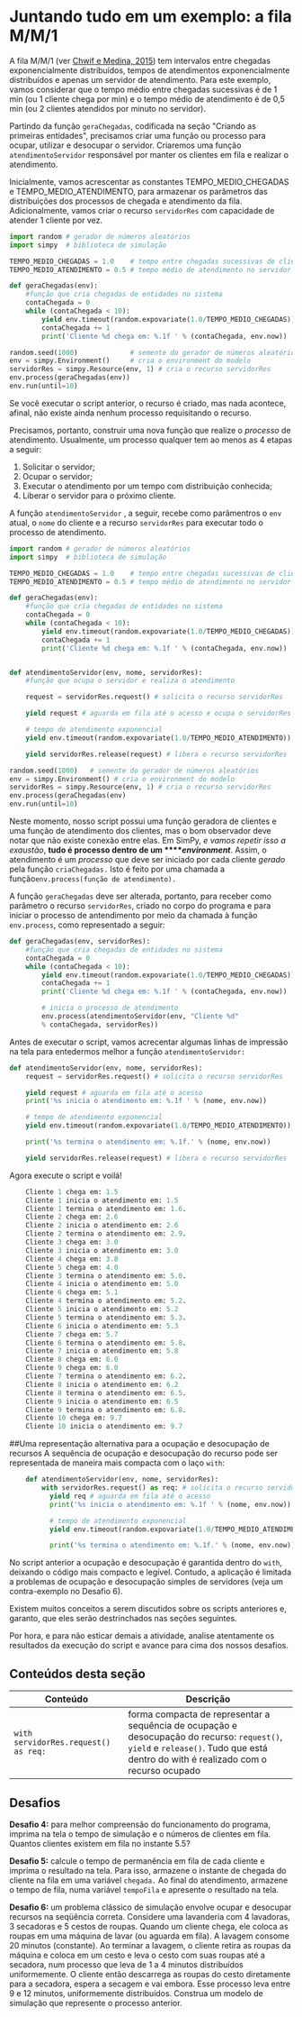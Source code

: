 # Juntando tudo em um exemplo: a fila M\/M\/1

A fila M\/M\/1 \(ver [Chwif e Medina, 2015](http://livrosimulacao.eng.br/e-tetra-e-tetra-a-quarta-edicao-do-msed/)\) tem intervalos entre chegadas exponencialmente distribuídos, tempos de atendimentos exponencialmente distribuídos e apenas um servidor de atendimento. Para este exemplo, vamos considerar que o tempo médio entre chegadas sucessivas é de 1 min \(ou 1 cliente chega por min\) e o tempo médio de atendimento é de 0,5 min \(ou 2 clientes atendidos por minuto no servidor\).

Partindo da função `geraChegadas`, codificada na seção "Criando as primeiras entidades", precisamos criar uma função ou processo para ocupar, utilizar e desocupar o servidor. Criaremos uma função `atendimentoServidor`
 responsável por manter os clientes em fila e realizar o atendimento.

Inicialmente, vamos acrescentar as constantes TEMPO\_MEDIO\_CHEGADAS e TEMPO\_MEDIO\_ATENDIMENTO, para armazenar os parâmetros das distribuições dos processos de chegada e atendimento da fila. Adicionalmente, vamos criar o recurso `servidorRes` com capacidade de atender 1 cliente por vez.

```python
import random # gerador de números aleatórios
import simpy  # biblioteca de simulação

TEMPO_MEDIO_CHEGADAS = 1.0    # tempo entre chegadas sucessivas de clientes
TEMPO_MEDIO_ATENDIMENTO = 0.5 # tempo médio de atendimento no servidor

def geraChegadas(env):
    #função que cria chegadas de entidades no sistema
    contaChegada = 0
    while (contaChegada < 10):
        yield env.timeout(random.expovariate(1.0/TEMPO_MEDIO_CHEGADAS))
        contaChegada += 1
        print('Cliente %d chega em: %.1f ' % (contaChegada, env.now))

random.seed(1000)             # semente do gerador de números aleatórios
env = simpy.Environment()     # cria o environment do modelo
servidorRes = simpy.Resource(env, 1) # cria o recurso servidorRes
env.process(geraChegadas(env))
env.run(until=10)
```

Se você executar o script anterior, o recurso é criado, mas nada acontece, afinal, não existe ainda nenhum processo requisitando o recurso.

Precisamos, portanto, construir uma nova função que realize o _processo_ de atendimento. Usualmente, um processo qualquer tem ao menos as 4 etapas a seguir:
1. Solicitar o servidor;
2. Ocupar o servidor;
3. Executar o atendimento por um tempo com distribuição conhecida;
4. Liberar o servidor para o próximo cliente.

A função `atendimentoServidor`
, a seguir, recebe como parâmentros o `env`
 atual, o `nome`
 do cliente e a recurso `servidorRes`
 para executar todo o processo de atendimento.

```python
import random # gerador de números aleatórios
import simpy  # biblioteca de simulação

TEMPO_MEDIO_CHEGADAS = 1.0    # tempo entre chegadas sucessivas de clientes
TEMPO_MEDIO_ATENDIMENTO = 0.5 # tempo médio de atendimento no servidor

def geraChegadas(env):
    #função que cria chegadas de entidades no sistema
    contaChegada = 0
    while (contaChegada < 10):
        yield env.timeout(random.expovariate(1.0/TEMPO_MEDIO_CHEGADAS))
        contaChegada += 1
        print('Cliente %d chega em: %.1f ' % (contaChegada, env.now))


def atendimentoServidor(env, nome, servidorRes):
    #função que ocupa o servidor e realiza o atendimento

    request = servidorRes.request() # solicita o recurso servidorRes

    yield request # aguarda em fila até o acesso e ocupa o servidorRes

    # tempo de atendimento exponencial
    yield env.timeout(random.expovariate(1.0/TEMPO_MEDIO_ATENDIMENTO))

    yield servidorRes.release(request) # libera o recurso servidorRes

random.seed(1000)   # semente do gerador de números aleatórios
env = simpy.Environment() # cria o environment do modelo
servidorRes = simpy.Resource(env, 1) # cria o recurso servidorRes
env.process(geraChegadas(env)
env.run(until=10)

```

Neste momento, nosso script possui uma função geradora de clientes e uma função de atendimento dos clientes, mas o bom observador deve notar que não existe conexão entre elas. Em SimPy, _e vamos  repetir isso a exaustão_, **tudo é processo dentro de um ****_environment_**. Assim, o atendimento é um _processo_ que deve ser iniciado por cada cliente _gerado_ pela função `criaChegadas.` Isto é feito por uma chamada a função`env.process(função de atendimento).`

A função `geraChegadas`
 deve ser alterada, portanto, para receber como parâmetro o recurso `servidorRes`,
 criado no corpo do programa e para iniciar o processo de antendimento por meio da chamada à função `env.process`, como representado a seguir:

```python
def geraChegadas(env, servidorRes):
    #função que cria chegadas de entidades no sistema
    contaChegada = 0
    while (contaChegada < 10):
        yield env.timeout(random.expovariate(1.0/TEMPO_MEDIO_CHEGADAS))
        contaChegada += 1
        print('Cliente %d chega em: %.1f ' % (contaChegada, env.now))

        # inicia o processo de atendimento
        env.process(atendimentoServidor(env, "Cliente %d" 
        % contaChegada, servidorRes))
```

Antes de executar o script, vamos acrecentar algumas linhas de impressão na tela para entedermos melhor a função `atendimentoServidor:`

```python
def atendimentoServidor(env, nome, servidorRes):
    request = servidorRes.request() # solicita o recurso servidorRes

    yield request # aguarda em fila até o acesso
    print('%s inicia o atendimento em: %.1f ' % (nome, env.now))

    # tempo de atendimento exponencial
    yield env.timeout(random.expovariate(1.0/TEMPO_MEDIO_ATENDIMENTO))

    print('%s termina o atendimento em: %.1f.' % (nome, env.now)) 

    yield servidorRes.release(request) # libera o recurso servidorRes
```

Agora execute o script e voilá!
```python
    Cliente 1 chega em: 1.5 
    Cliente 1 inicia o atendimento em: 1.5 
    Cliente 1 termina o atendimento em: 1.6.
    Cliente 2 chega em: 2.6 
    Cliente 2 inicia o atendimento em: 2.6 
    Cliente 2 termina o atendimento em: 2.9.
    Cliente 3 chega em: 3.0 
    Cliente 3 inicia o atendimento em: 3.0 
    Cliente 4 chega em: 3.8 
    Cliente 5 chega em: 4.0 
    Cliente 3 termina o atendimento em: 5.0.
    Cliente 4 inicia o atendimento em: 5.0 
    Cliente 6 chega em: 5.1 
    Cliente 4 termina o atendimento em: 5.2.
    Cliente 5 inicia o atendimento em: 5.2 
    Cliente 5 termina o atendimento em: 5.3.
    Cliente 6 inicia o atendimento em: 5.3 
    Cliente 7 chega em: 5.7 
    Cliente 6 termina o atendimento em: 5.8.
    Cliente 7 inicia o atendimento em: 5.8 
    Cliente 8 chega em: 6.0 
    Cliente 9 chega em: 6.0 
    Cliente 7 termina o atendimento em: 6.2.
    Cliente 8 inicia o atendimento em: 6.2 
    Cliente 8 termina o atendimento em: 6.5.
    Cliente 9 inicia o atendimento em: 6.5 
    Cliente 9 termina o atendimento em: 6.8.
    Cliente 10 chega em: 9.7 
    Cliente 10 inicia o atendimento em: 9.7
```
##Uma representação alternativa para a ocupação e desocupação de recursos
A sequência de ocupação e desocupação do recurso pode ser representada de maneira mais compacta com o laço `with`:
```python
    def atendimentoServidor(env, nome, servidorRes):
        with servidorRes.request() as req: # solicita o recurso servidorRes
          yield req # aguarda em fila até o acesso
          print('%s inicia o atendimento em: %.1f ' % (nome, env.now))

          # tempo de atendimento exponencial
          yield env.timeout(random.expovariate(1.0/TEMPO_MEDIO_ATENDIMENTO))

          print('%s termina o atendimento em: %.1f.' % (nome, env.now))
 ``` 

No script anterior a ocupação e desocupação é garantida dentro do `with`, deixando o código mais compacto e legível. Contudo, a aplicação é limitada a problemas de ocupação e desocupação simples de servidores \(veja um contra-exemplo no Desafio 6\).

Existem muitos conceitos a serem discutidos sobre os scripts anteriores e, garanto, que eles serão destrinchados nas seções seguintes.

Por hora, e para não esticar demais a atividade, analise atentamente os resultados da execução do script e avance para cima dos nossos desafios.

## Conteúdos desta seção
| **Conteúdo** | **Descrição** |
| -- | -- |
| ```with servidorRes.request() as req:``` | forma compacta de representar a sequência de ocupação e desocupação do recurso: `request()`, `yield` e `release()`. Tudo que está dentro do with é realizado com o recurso ocupado |


## Desafios

**Desafio 4:** para melhor compreensão do funcionamento do programa, imprima na tela o tempo de simulação e o números de clientes em fila. Quantos clientes existem em fila no instante 5.5?

**Desafio 5:** calcule o tempo de permanência em fila de cada cliente e imprima o resultado na tela. Para isso, armazene o instante de chegada do cliente na fila em uma variável `chegada.`
 Ao final do atendimento, armazene o tempo de fila, numa variável `tempoFila`
 e apresente o resultado na tela.

**Desafio 6:** um problema clássico de simulação envolve ocupar e desocupar recursos na seqüência correta. Considere uma lavanderia com 4 lavadoras, 3 secadoras e 5 cestos de roupas. Quando um cliente chega, ele coloca as roupas em uma máquina de lavar \(ou aguarda em fila\). A lavagem consome 20 minutos \(constante\). Ao terminar a lavagem, o cliente retira as roupas da máquina e coloca em um cesto e leva o cesto com suas roupas até a secadora, num processo que leva de 1 a 4 minutos distribuídos uniformemente. O cliente então descarrega as roupas do cesto diretamente para a secadora, espera a secagem e vai embora. Esse processo leva entre 9 e 12 minutos, uniformemente distribuídos. Construa um modelo de simulação que represente o processo anterior.

